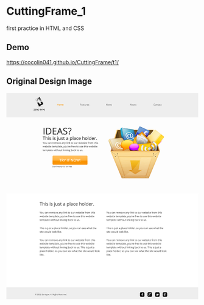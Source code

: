# CuttingFrame_1
first practice in HTML and CSS

## Demo
https://cocolin041.github.io/CuttingFrame/t1/

## Original Design Image
![design](Template_1.png)
